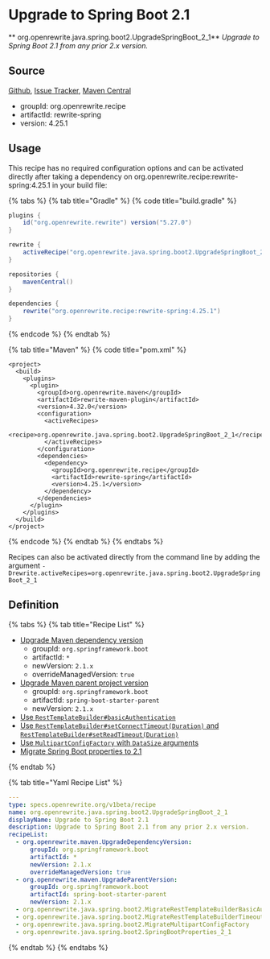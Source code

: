 # Upgrade to Spring Boot 2.1

** org.openrewrite.java.spring.boot2.UpgradeSpringBoot\_2\_1**
_Upgrade to Spring Boot 2.1 from any prior 2.x version._

## Source

[Github](https://github.com/openrewrite/rewrite-spring), [Issue Tracker](https://github.com/openrewrite/rewrite-spring/issues), [Maven Central](https://search.maven.org/artifact/org.openrewrite.recipe/rewrite-spring/4.25.1/jar)

* groupId: org.openrewrite.recipe
* artifactId: rewrite-spring
* version: 4.25.1


## Usage

This recipe has no required configuration options and can be activated directly after taking a dependency on org.openrewrite.recipe:rewrite-spring:4.25.1 in your build file:

{% tabs %}
{% tab title="Gradle" %}
{% code title="build.gradle" %}
```groovy
plugins {
    id("org.openrewrite.rewrite") version("5.27.0")
}

rewrite {
    activeRecipe("org.openrewrite.java.spring.boot2.UpgradeSpringBoot_2_1")
}

repositories {
    mavenCentral()
}

dependencies {
    rewrite("org.openrewrite.recipe:rewrite-spring:4.25.1")
}
```
{% endcode %}
{% endtab %}

{% tab title="Maven" %}
{% code title="pom.xml" %}
```markup
<project>
  <build>
    <plugins>
      <plugin>
        <groupId>org.openrewrite.maven</groupId>
        <artifactId>rewrite-maven-plugin</artifactId>
        <version>4.32.0</version>
        <configuration>
          <activeRecipes>
            <recipe>org.openrewrite.java.spring.boot2.UpgradeSpringBoot_2_1</recipe>
          </activeRecipes>
        </configuration>
        <dependencies>
          <dependency>
            <groupId>org.openrewrite.recipe</groupId>
            <artifactId>rewrite-spring</artifactId>
            <version>4.25.1</version>
          </dependency>
        </dependencies>
      </plugin>
    </plugins>
  </build>
</project>
```
{% endcode %}
{% endtab %}
{% endtabs %}

Recipes can also be activated directly from the command line by adding the argument `-Drewrite.activeRecipes=org.openrewrite.java.spring.boot2.UpgradeSpringBoot_2_1`

## Definition

{% tabs %}
{% tab title="Recipe List" %}
* [Upgrade Maven dependency version](../../../maven/upgradedependencyversion.md)
  * groupId: `org.springframework.boot`
  * artifactId: `*`
  * newVersion: `2.1.x`
  * overrideManagedVersion: `true`
* [Upgrade Maven parent project version](../../../maven/upgradeparentversion.md)
  * groupId: `org.springframework.boot`
  * artifactId: `spring-boot-starter-parent`
  * newVersion: `2.1.x`
* [Use `RestTemplateBuilder#basicAuthentication`](../../../java/spring/boot2/migrateresttemplatebuilderbasicauthorization.md)
* [Use `RestTemplateBuilder#setConnectTimeout(Duration)` and `RestTemplateBuilder#setReadTimeout(Duration)`](../../../java/spring/boot2/migrateresttemplatebuildertimeoutbyint.md)
* [Use `MultipartConfigFactory` with `DataSize` arguments](../../../java/spring/boot2/migratemultipartconfigfactory.md)
* [Migrate Spring Boot properties to 2.1](../../../java/spring/boot2/springbootproperties_2_1.md)

{% endtab %}

{% tab title="Yaml Recipe List" %}
```yaml
---
type: specs.openrewrite.org/v1beta/recipe
name: org.openrewrite.java.spring.boot2.UpgradeSpringBoot_2_1
displayName: Upgrade to Spring Boot 2.1
description: Upgrade to Spring Boot 2.1 from any prior 2.x version.
recipeList:
  - org.openrewrite.maven.UpgradeDependencyVersion:
      groupId: org.springframework.boot
      artifactId: *
      newVersion: 2.1.x
      overrideManagedVersion: true
  - org.openrewrite.maven.UpgradeParentVersion:
      groupId: org.springframework.boot
      artifactId: spring-boot-starter-parent
      newVersion: 2.1.x
  - org.openrewrite.java.spring.boot2.MigrateRestTemplateBuilderBasicAuthorization
  - org.openrewrite.java.spring.boot2.MigrateRestTemplateBuilderTimeoutByInt
  - org.openrewrite.java.spring.boot2.MigrateMultipartConfigFactory
  - org.openrewrite.java.spring.boot2.SpringBootProperties_2_1

```
{% endtab %}
{% endtabs %}
